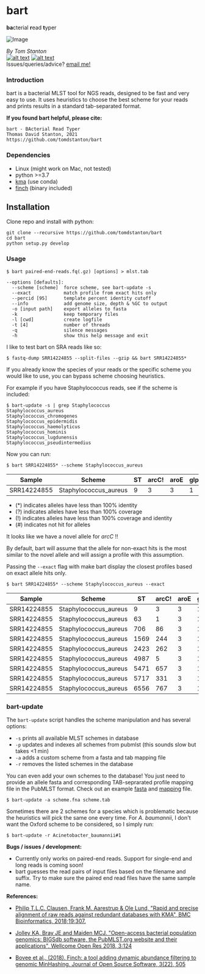 # bart
**ba**cterial **r**ead **t**yper

<centre>![Image](https://github.com/tomdstanton/bart/blob/master/bart_logo.png)

_By Tom Stanton_ \
[![alt text][1.1]][1] [![alt text][6.1]][6] \
Issues/queries/advice?
[email me!](mailto:s1895738@ed.ac.uk?subject=[bart])

[1]: http://twitter.com/tomstantonmicro
[1.1]: http://i.imgur.com/tXSoThF.png (twitter icon with padding)
[6]: http://www.github.com/tomdstanton
[6.1]: http://i.imgur.com/0o48UoR.png (github icon with padding)

### Introduction
bart is a bacterial MLST tool for NGS reads,
designed to be fast and very easy to use.
It uses heuristics to choose the best scheme for
your reads and prints results in a standard tab-separated format.

**If you found bart helpful, please cite:**
```
bart - BActerial Read Typer
Thomas David Stanton, 2021
https://github.com/tomdstanton/bart
```
### Dependencies
* Linux (might work on Mac, not tested)
* python >=3.7
* [kma](https://anaconda.org/bioconda/kma) (use conda)
* [finch](https://github.com/onecodex/finch-rs) (binary included)

## Installation
Clone repo and install with python:
```
git clone --recursive https://github.com/tomdstanton/bart
cd bart
python setup.py develop
```
### Usage
```
$ bart paired-end-reads.fq(.gz) [options] > mlst.tab

--options [defaults]:
  --scheme [scheme]  force scheme, see bart-update -s
  --exact            match profile from exact hits only
  --percid [95]      template percent identity cutoff
  --info             add genome size, depth & %GC to output
  -o [input path]    export alleles to fasta
  -k                 keep temporary files
  -l [cwd]           create logfile
  -t [4]             number of threads
  -q                 silence messages
  -h                 show this help message and exit
```
I like to test bart on SRA reads like so:
```
$ fastq-dump SRR14224855 --split-files --gzip && bart SRR14224855*
```
If you already know the species of your reads
or the specific scheme you would like to use, you can bypass
scheme choosing heuristics. 

For example if you have Staphylococcus reads,
see if the scheme is included:
```
$ bart-update -s | grep Staphylococcus
Staphylococcus_aureus
Staphylococcus_chromogenes
Staphylococcus_epidermidis
Staphylococcus_haemolyticus
Staphylococcus_hominis
Staphylococcus_lugdunensis
Staphylococcus_pseudintermedius
```
Now you can run:
```
$ bart SRR14224855* --scheme Staphylococcus_aureus
```
| Sample      | Scheme                | ST   | arcC! | aroE | glpF | gmk | pta | tpi | yqiL | clonal_complex | 
|-------------|-----------------------|------|-------|------|------|-----|-----|-----|------|----------------| 
| SRR14224855 | Staphylococcus_aureus | 9    | 3     | 3    | 1    | 1   | 1   | 1   | 10   | CC1            | 

* (*) indicates alleles have less than 100% identity
* (?) indicates alleles have less than 100% coverage
* (!) indicates alleles have less than 100% coverage and identity
* (#) indicates not hit for alleles

It looks like we have a novel allele for _arcC_ !!

By default, bart will assume that the allele for non-exact 
hits is the most similar to the novel allele 
and will assign a profile with this assumption.

Passing the ```--exact``` flag with make
bart display the closest profiles based on exact allele hits only.
```
$ bart SRR14224855* --scheme Staphylococcus_aureus --exact
```
| Sample      | Scheme                | ST   | arcC! | aroE | glpF | gmk | pta | tpi | yqiL | clonal_complex | 
|-------------|-----------------------|------|-------|------|------|-----|-----|-----|------|----------------| 
| SRR14224855 | Staphylococcus_aureus | 9    | 3     | 3    | 1    | 1   | 1   | 1   | 10   | CC1            | 
| SRR14224855 | Staphylococcus_aureus | 63   | 1     | 3    | 1    | 1   | 1   | 1   | 10   | CC1            | 
| SRR14224855 | Staphylococcus_aureus | 706  | 86    | 3    | 1    | 1   | 1   | 1   | 10   | CC1            | 
| SRR14224855 | Staphylococcus_aureus | 1569 | 244   | 3    | 1    | 1   | 1   | 1   | 10   | CC1            | 
| SRR14224855 | Staphylococcus_aureus | 2423 | 262   | 3    | 1    | 1   | 1   | 1   | 10   | CC1            | 
| SRR14224855 | Staphylococcus_aureus | 4987 | 5     | 3    | 1    | 1   | 1   | 1   | 10   | CC1            | 
| SRR14224855 | Staphylococcus_aureus | 5471 | 657   | 3    | 1    | 1   | 1   | 1   | 10   | CC1            | 
| SRR14224855 | Staphylococcus_aureus | 5717 | 331   | 3    | 1    | 1   | 1   | 1   | 10   | CC1            | 
| SRR14224855 | Staphylococcus_aureus | 6556 | 767   | 3    | 1    | 1   | 1   | 1   | 10   | CC1            |

### bart-update
The ```bart-update``` script handles the scheme manipulation and has several options:
* ```-s``` prints all available MLST schemes in database
* ```-p``` updates and indexes all schemes from pubmlst (this sounds slow but takes <1 min)
* ```-a``` adds a custom scheme from a fasta and tab mapping file
* ```-r``` removes the listed schemes in the database

You can even add your own schemes to the database! You just need to
provide an allele fasta and corresponding TAB-seprarated profile mapping
file in the PubMLST format. Check out an example 
[fasta](https://rest.pubmlst.org/db/pubmlst_mflocculare_seqdef/loci/adk/alleles_fasta) 
and 
[mapping](https://rest.pubmlst.org/db/pubmlst_mflocculare_seqdef/schemes/1/profiles_csv)
file.
```
$ bart-update -a scheme.fna scheme.tab
```
Sometimes there are 2 schemes for a species which is problematic because
the heuristics will pick the same one every time. For _A. baumannii_,
I don't want the Oxford  scheme to be considered, so I simply run:
```
$ bart-update -r Acinetobacter_baumannii#1
```

**Bugs / issues / development:**
* Currently only works on paired-end reads. Support for
single-end and long reads is coming soon!
* bart guesses the read pairs of input 
  files based on the filename and suffix. Try to make 
  sure the paired end read files have the same sample name.

**References:**
* [Philip T.L.C. Clausen, Frank M. Aarestrup & Ole Lund, "Rapid and precise alignment 
  of raw reads against redundant databases with KMA", BMC Bioinformatics, 2018;19:307.
  ](https://bmcbioinformatics.biomedcentral.com/articles/10.1186/s12859-018-2336-6)
  
* [Jolley KA, Bray JE and Maiden MCJ. "Open-access bacterial population genomics: 
  BIGSdb software, the PubMLST.org website and their applications", 
  Wellcome Open Res 2018, 3:124
  ](https://doi.org/10.12688/wellcomeopenres.14826.1)
  
* [Bovee et al., (2018). Finch: a tool adding dynamic abundance filtering to genomic 
MinHashing. Journal of Open Source Software, 3(22), 505
](https://doi.org/10.21105/joss.00505)
